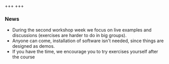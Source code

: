 +++
+++

### News

- During the second workshop week we focus on live examples and discussions
  (exercises are harder to do in big groups).
- Anyone can come, installation of software isn't needed, since things are designed as demos.
- If you have the time, we encourage you to try exercises yourself after the course
